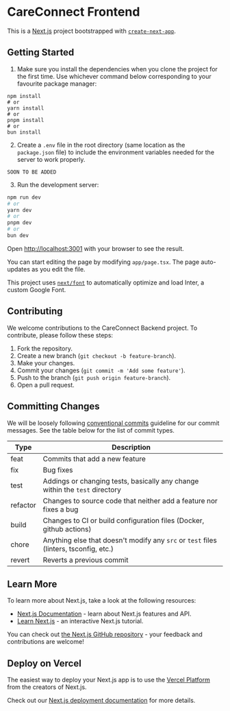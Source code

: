 # CareConnect Frontend

This is a [Next.js](https://nextjs.org/) project bootstrapped with [`create-next-app`](https://github.com/vercel/next.js/tree/canary/packages/create-next-app).

## Getting Started

1. Make sure you install the dependencies when you clone the project for the first time. Use whichever command below corresponding to your favourite package manager:

```shell
npm install
# or
yarn install
# or
pnpm install
# or
bun install
```

2. Create a `.env` file in the root directory (same location as the `package.json` file) to include the environment variables needed for the server to work properly.

```shell
SOON TO BE ADDED
```

3. Run the development server:

```bash
npm run dev
# or
yarn dev
# or
pnpm dev
# or
bun dev
```

Open [http://localhost:3001](http://localhost:3000) with your browser to see the result.

You can start editing the page by modifying `app/page.tsx`. The page auto-updates as you edit the file.

This project uses [`next/font`](https://nextjs.org/docs/basic-features/font-optimization) to automatically optimize and load Inter, a custom Google Font.

## Contributing

We welcome contributions to the CareConnect Backend project. To contribute, please follow these steps:

1. Fork the repository.
2. Create a new branch (`git checkout -b feature-branch`).
3. Make your changes.
4. Commit your changes (`git commit -m 'Add some feature'`).
5. Push to the branch (`git push origin feature-branch`).
6. Open a pull request.

## Committing Changes

We will be loosely following [conventional commits](https://www.conventionalcommits.org/en/v1.0.0/) guideline for our commit messages. See the table below for the list of commit types.

| Type     | Description                                                                           |
| -------- | ------------------------------------------------------------------------------------- |
| feat     | Commits that add a new feature                                                        |
| fix      | Bug fixes                                                                             |
| test     | Addings or changing tests, basically any change within the `test` directory           |
| refactor | Changes to source code that neither add a feature nor fixes a bug                     |
| build    | Changes to CI or build configuration files (Docker, github actions)                   |
| chore    | Anything else that doesn't modify any `src` or `test` files (linters, tsconfig, etc.) |
| revert   | Reverts a previous commit                                                             |

## Learn More

To learn more about Next.js, take a look at the following resources:

- [Next.js Documentation](https://nextjs.org/docs) - learn about Next.js features and API.
- [Learn Next.js](https://nextjs.org/learn) - an interactive Next.js tutorial.

You can check out [the Next.js GitHub repository](https://github.com/vercel/next.js/) - your feedback and contributions are welcome!

## Deploy on Vercel

The easiest way to deploy your Next.js app is to use the [Vercel Platform](https://vercel.com/new?utm_medium=default-template&filter=next.js&utm_source=create-next-app&utm_campaign=create-next-app-readme) from the creators of Next.js.

Check out our [Next.js deployment documentation](https://nextjs.org/docs/deployment) for more details.
